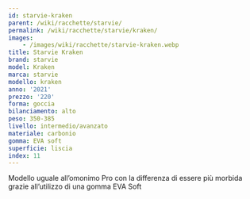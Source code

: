 ```yaml
---
id: starvie-kraken
parent: /wiki/racchette/starvie/
permalink: /wiki/racchette/starvie/kraken/
images:
    - /images/wiki/racchette/starvie-kraken.webp
title: Starvie Kraken
brand: starvie
model: Kraken
marca: starvie
modello: kraken
anno: '2021'
prezzo: '220'
forma: goccia
bilanciamento: alto
peso: 350-385
livello: intermedio/avanzato
materiale: carbonio
gomma: EVA soft
superficie: liscia
index: 11
---
```

Modello uguale all’omonimo Pro con la differenza di essere più morbida grazie all’utilizzo di una gomma EVA Soft